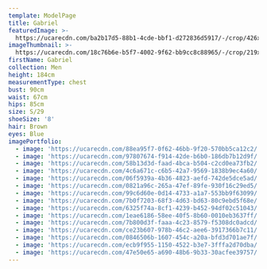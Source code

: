 ```yaml
---
template: ModelPage
title: Gabriel
featuredImage: >-
  https://ucarecdn.com/ba2b17d5-88b1-4cde-bbf1-d272836d5917/-/crop/426x228/0,44/-/preview/
imageThumbnail: >-
  https://ucarecdn.com/18c76b6e-b5f7-4002-9f62-bb9cc8c88965/-/crop/219x284/171,94/-/preview/
firstName: Gabriel
collection: Men
height: 184cm
measurementType: chest
bust: 90cm
waist: 67cm
hips: 85cm
size: S/29
shoeSize: '8'
hair: Brown
eyes: Blue
imagePortfolio:
  - image: 'https://ucarecdn.com/88ea95f7-0f62-46bb-9f20-570bb5ca12c2/'
  - image: 'https://ucarecdn.com/97807674-f914-42de-b6b0-186db7b12d9f/'
  - image: 'https://ucarecdn.com/58b13d3d-faad-4bca-b504-c2cd0ea73fb2/'
  - image: 'https://ucarecdn.com/4c6a671c-c6b5-42a7-9569-1838b9ec4a60/'
  - image: 'https://ucarecdn.com/06f5939a-4b36-4823-aefd-742de5dce5ad/'
  - image: 'https://ucarecdn.com/0821a96c-265a-47ef-89fe-930f16c29ed5/'
  - image: 'https://ucarecdn.com/99c6d60e-0d14-4733-a1a7-553bb9f63099/'
  - image: 'https://ucarecdn.com/7b0f7203-68f3-4d63-bd63-80c9ebd5f68e/'
  - image: 'https://ucarecdn.com/6325f74a-8cf1-4239-b452-94df02c51043/'
  - image: 'https://ucarecdn.com/1eae6186-58ee-40f5-8b60-0010eb3637ff/'
  - image: 'https://ucarecdn.com/7b800d3f-faaa-4c23-8579-f5308dc0adcd/'
  - image: 'https://ucarecdn.com/ce23b607-978b-46c2-aee6-3917366b7c11/'
  - image: 'https://ucarecdn.com/0846506b-1607-454c-a20a-bfd3d701ae7f/'
  - image: 'https://ucarecdn.com/ecb9f955-1150-4522-b3e7-3fffa2d70dba/'
  - image: 'https://ucarecdn.com/47e50e65-a690-48b6-9b33-30acfee39757/'
---
```


